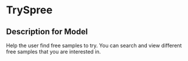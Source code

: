# TrySpree

## Description for Model

Help the user find free samples to try. You can search and view different free samples that you are interested in.

